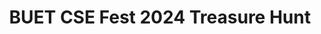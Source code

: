 ---
layout: page
title: BUET CSE Fest 2024 Treasure Hunt
description: A small app for playing with sinusoidal curves and tweaking them to gain an intuition into their properties
img: assets/img/curves.png
redirect: https://github.com/wjalal/1-1_mid-project_igraphics-curves
importance: 9
category: Fun
---
